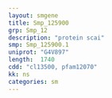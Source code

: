 ```yaml
---
layout: smgene
title: Smp_125900
grp: Smp_12
description: "protein scai"
smp: Smp_125900.1
uniprot: "G4V897"
length:  1740
cdd: "cl13500, pfam12070"
kk: ns
categories: sm
---
```

